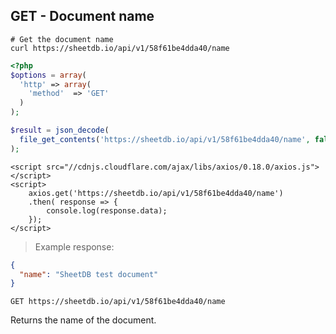 ## GET - Document name

```shell
# Get the document name
curl https://sheetdb.io/api/v1/58f61be4dda40/name
```

```php
<?php
$options = array(
  'http' => array(
    'method'  => 'GET'
  )
);

$result = json_decode(
  file_get_contents('https://sheetdb.io/api/v1/58f61be4dda40/name', false, stream_context_create($options))
);
```

```html--javascript
<script src="//cdnjs.cloudflare.com/ajax/libs/axios/0.18.0/axios.js"></script>
<script>
    axios.get('https://sheetdb.io/api/v1/58f61be4dda40/name')
    .then( response => {
        console.log(response.data);
    });
</script>
```

> Example response:

```json
{
  "name": "SheetDB test document"
}
```

`GET https://sheetdb.io/api/v1/58f61be4dda40/name`

Returns the name of the document.
